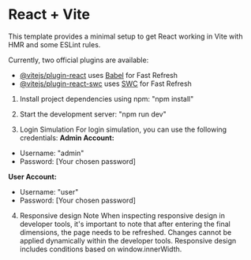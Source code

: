 # React + Vite

This template provides a minimal setup to get React working in Vite with HMR and some ESLint rules.

Currently, two official plugins are available:

- [@vitejs/plugin-react](https://github.com/vitejs/vite-plugin-react/blob/main/packages/plugin-react/README.md) uses [Babel](https://babeljs.io/) for Fast Refresh
- [@vitejs/plugin-react-swc](https://github.com/vitejs/vite-plugin-react-swc) uses [SWC](https://swc.rs/) for Fast Refresh

1. Install project dependencies using npm:
"npm install"


2. Start the development server:
"npm run dev"

3. Login Simulation
For login simulation, you can use the following credentials:
**Admin Account:**
- Username: "admin"
- Password: [Your chosen password]

**User Account:**
- Username: "user"
- Password: [Your chosen password]

4. Responsive design Note
When inspecting responsive design in developer tools, it's important to note that after entering the final dimensions, the page needs to be refreshed. Changes cannot be applied dynamically within the developer tools. Responsive design includes conditions based on window.innerWidth.